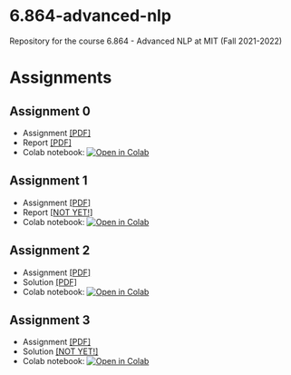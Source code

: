 # 6.864-advanced-nlp
Repository for the course 6.864 - Advanced NLP at MIT (Fall 2021-2022)

# Assignments

## Assignment 0
* Assignment [[PDF]](https://github.com/pipeton8/6.864-advanced-nlp/blob/main/Assignments/Assignment%200/Assignment%200.pdf)
* Report [[PDF]](https://github.com/pipeton8/6.864-advanced-nlp/blob/main/Assignments/Assignment%200/Assignment%200%20(Solution).pdf)
* Colab notebook: [![Open in Colab](https://colab.research.google.com/assets/colab-badge.svg)](https://colab.research.google.com/github/pipeton8/6.864-advanced-nlp/blob/main/Assignments/Assignment%200/hw0.ipynb)

## Assignment 1

* Assignment [[PDF]](https://github.com/pipeton8/6.864-advanced-nlp/blob/main/Assignments/Assignment%201/Assignment%201.pdf)
* Report [[NOT YET!]]()
* Colab notebook: [![Open in Colab](https://colab.research.google.com/assets/colab-badge.svg)](https://colab.research.google.com/github/pipeton8/6.864-advanced-nlp/blob/main/Assignments/Assignment%201/hw1.ipynb)

## Assignment 2

* Assignment [[PDF]](https://github.com/pipeton8/6.864-advanced-nlp/blob/main/Assignments/Assignment%202/Assignment%202.pdf)
* Solution [[PDF]](https://github.com/pipeton8/6.864-advanced-nlp/blob/main/Assignments/Assignment%202/Assignment%202%20(Solution).pdf)
* Colab notebook: [![Open in Colab](https://colab.research.google.com/assets/colab-badge.svg)](https://colab.research.google.com/github/pipeton8/6.864-advanced-nlp/blob/main/Assignments/Assignment%202/hw2.ipynb)

## Assignment 3

* Assignment [[PDF]](https://github.com/pipeton8/6.864-advanced-nlp/blob/main/Assignments/Assignment%203/Assignment%203.pdf)
* Solution [[NOT YET!]]()
* Colab notebook: [![Open in Colab](https://colab.research.google.com/assets/colab-badge.svg)](https://colab.research.google.com/github/pipeton8/6.864-advanced-nlp/blob/main/Assignments/Assignment%203/hw3.ipynb)
